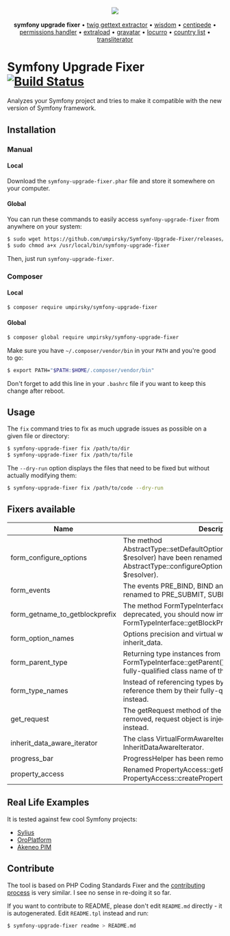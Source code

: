 <h3 align="center">
    <a href="https://github.com/umpirsky">
        <img src="https://farm2.staticflickr.com/1709/25098526884_ae4d50465f_o_d.png" />
    </a>
</h3>
<p align="center">
  <b>symfony upgrade fixer</b> &bull;
  <a href="https://github.com/umpirsky/Twig-Gettext-Extractor">twig gettext extractor</a> &bull;
  <a href="https://github.com/umpirsky/wisdom">wisdom</a> &bull;
  <a href="https://github.com/umpirsky/centipede">centipede</a> &bull;
  <a href="https://github.com/umpirsky/PermissionsHandler">permissions handler</a> &bull;
  <a href="https://github.com/umpirsky/Extraload">extraload</a> &bull;
  <a href="https://github.com/umpirsky/Gravatar">gravatar</a> &bull;
  <a href="https://github.com/umpirsky/locurro">locurro</a> &bull;
  <a href="https://github.com/umpirsky/country-list">country list</a> &bull;
  <a href="https://github.com/umpirsky/Transliterator">transliterator</a>
</p>

# Symfony Upgrade Fixer [![Build Status](https://travis-ci.org/umpirsky/Symfony-Upgrade-Fixer.svg)](https://travis-ci.org/umpirsky/Symfony-Upgrade-Fixer)

Analyzes your Symfony project and tries to make it compatible with the new version of Symfony framework.

## Installation

### Manual

#### Local

Download the ``symfony-upgrade-fixer.phar`` file and store it somewhere on your computer.

#### Global

You can run these commands to easily access ``symfony-upgrade-fixer`` from anywhere on
your system:

```bash
$ sudo wget https://github.com/umpirsky/Symfony-Upgrade-Fixer/releases/download/v0.1.3/symfony-upgrade-fixer.phar -O /usr/local/bin/symfony-upgrade-fixer
$ sudo chmod a+x /usr/local/bin/symfony-upgrade-fixer
```
Then, just run ``symfony-upgrade-fixer``.

### Composer

#### Local

```bash
$ composer require umpirsky/symfony-upgrade-fixer
```

#### Global

```bash
$ composer global require umpirsky/symfony-upgrade-fixer
```

Make sure you have ``~/.composer/vendor/bin`` in your ``PATH`` and
you're good to go:

```bash
$ export PATH="$PATH:$HOME/.composer/vendor/bin"
```
Don't forget to add this line in your `.bashrc` file if you want to keep this change after reboot.

## Usage

The ``fix`` command tries to fix as much upgrade issues as possible on a given file or directory:

```bash
$ symfony-upgrade-fixer fix /path/to/dir
$ symfony-upgrade-fixer fix /path/to/file
```

The ``--dry-run`` option displays the files that need to be fixed but without actually modifying them:

```bash
$ symfony-upgrade-fixer fix /path/to/code --dry-run
```

## Fixers available

| Name  | Description |
| ----  | ----------- |
| form_configure_options | The method AbstractType::setDefaultOptions(OptionsResolverInterface $resolver) have been renamed to AbstractType::configureOptions(OptionsResolver $resolver). |
| form_events | The events PRE_BIND, BIND and POST_BIND were renamed to PRE_SUBMIT, SUBMIT and POST_SUBMIT. |
| form_getname_to_getblockprefix | The method FormTypeInterface::getName() was deprecated, you should now implement FormTypeInterface::getBlockPrefix() instead. |
| form_option_names | Options precision and virtual was renamed to scale and inherit_data. |
| form_parent_type | Returning type instances from FormTypeInterface::getParent() is deprecated, return the fully-qualified class name of the parent type class instead. |
| form_type_names | Instead of referencing types by name, you should reference them by their fully-qualified class name (FQCN) instead. |
| get_request | The getRequest method of the base controller class was removed, request object is injected in the action method instead. |
| inherit_data_aware_iterator | The class VirtualFormAwareIterator was renamed to InheritDataAwareIterator. |
| progress_bar | ProgressHelper has been removed in favor of ProgressBar. |
| property_access | Renamed PropertyAccess::getPropertyAccessor to PropertyAccess::createPropertyAccessor. |

## Real Life Examples

It is tested against few cool Symfony projects:

* [Sylius](https://github.com/Sylius/Sylius/pull/3571)
* [OroPlatform](https://github.com/orocrm/platform/pull/345)
* [Akeneo PIM](https://github.com/akeneo/pim-community-dev/pull/3571)

## Contribute

The tool is based on PHP Coding Standards Fixer and the [contributing process](https://github.com/FriendsOfPhp/php-cs-fixer/blob/master/CONTRIBUTING.md) is very similar. I see no sense in re-doing it so far.

If you want to contribute to README, please don't edit `README.md` directly - it is autogenerated. Edit `README.tpl` instead and run:
```bash
$ symfony-upgrade-fixer readme > README.md
```
